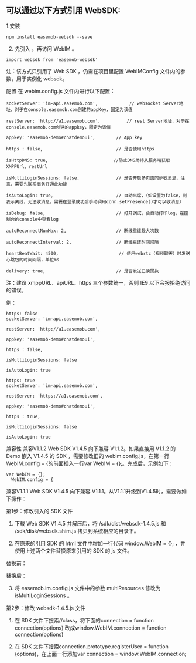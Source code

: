 ## 可以通过以下方式引用 WebSDK:

1.安装

```
npm install easemob-websdk --save
```
2. 先引入 ，再访问 WebIM 。
```
import websdk from 'easemob-websdk'
```
注：该方式只引用了 Web SDK ，仍需在项目里配置 WebIMConfig 文件内的参数，用于实例化 websdk。

配置
在 webim.config.js 文件内进行以下配置：
```
socketServer: 'im-api.easemob.com',            // websocket Server地址，对于在console.easemob.com创建的appKey，固定为该值

restServer: 'http://a1.easemob.com',          // rest Server地址，对于在console.easemob.com创建的appkey，固定为该值

appkey: 'easemob-demo#chatdemoui',        // App key

https : false,                            // 是否使用https

isHttpDNS: true,                         //防止DNS劫持从服务端获取XMPPUrl、restUrl

isMultiLoginSessions: false,              // 是否开启多页面同步收消息，注意，需要先联系商务开通此功能

isAutoLogin: true,                        // 自动出席，（如设置为false，则表示离线，无法收消息，需要在登录成功后手动调用conn.setPresence()才可以收消息）

isDebug: false,                           // 打开调试，会自动打印log，在控制台的console中查看log

autoReconnectNumMax: 2,                   // 断线重连最大次数

autoReconnectInterval: 2,                 // 断线重连时间间隔

heartBeatWait: 4500,                       // 使用webrtc（视频聊天）时发送心跳包的时间间隔，单位ms

delivery: true,                           // 是否发送已读回执
```
注：建议 xmppURL、apiURL、https 三个参数统一，否则 IE9 以下会报拒绝访问的错误。

例：
```
https: false
socketServer: 'im-api.easemob.com',

restServer: 'http://a1.easemob.com',

appkey: 'easemob-demo#chatdemoui',

https : false, 

isMultiLoginSessions: false

isAutoLogin: true

https: true
socketServer: 'im-api.easemob.com',

restServer: 'https://a1.easemob.com',

appkey: 'easemob-demo#chatdemoui',

https : true, 

isMultiLoginSessions: false 

isAutoLogin: true
```
兼容性
兼容V1.1.2
Web SDK V1.4.5 向下兼容 V1.1.2。如果直接用 V1.1.2 的 Demo 嵌入 V1.4.5 的 SDK ，需要修改旧的 webim.config.js，在第一行WebIM.config = {的前面插入一行var WebIM = {};。完成后，示例如下：
```
var WebIM = {};
  WebIM.config = {
```
兼容V1.1.1
Web SDK V1.4.5 向下兼容 V1.1.1。从V1.1.1升级到V1.4.5时，需要做如下操作：

第1步：修改引入的 SDK 文件
1. 下载 Web SDK V1.4.5 并解压后，将 /sdk/dist/websdk-1.4.5.js 和 /sdk/disk/websdk.shim.js 拷贝到系统相应的目录下。

2. 在原来的引用 SDK 的 html 文件中增加一行代码 window.WebIM = {}; ，并使用上述两个文件替换原来引用的 SDK 的 js 文件。

替换前：

<!--sdk相关的js-->
<script type='text/javascript' src='static/sdk/strophe.js'></script>
<script type='text/javascript' src='static/sdk/easemob.im-1.1.1.js'></script>
<script type='text/javascript' src='static/sdk/easemob.im.shim.js'></script>
<!--webim相关配置-->
<script type='text/javascript' src='static/js/easemob.im.config.js'></script>
替换后：

<!--sdk相关的js-->
<script type='text/javascript' src='static/sdk/strophe.js'></script>
<script>
    window.WebIM = {};       // 这行代码需要加在引用strophe.js文件的代码后面
</script>
<script type='text/javascript' src='static/sdk/websdk-1.4.5.js'></script>
<script type='text/javascript' src='static/sdk/websdk.shim.js'></script>
<!--webim相关配置-->
<script type='text/javascript' src='static/js/easemob.im.config.js'></script>
3. 将 easemob.im.config.js 文件中的参数 multiResources 修改为 isMultiLoginSessions 。

第2步：修改 websdk-1.4.5.js 文件
1. 在 SDK 文件下搜索//class，将下面的connection = function connection(options) 改成window.WebIM.connection = function connection(options)

2. 在 SDK 文件下搜索connection.prototype.registerUser = function (options)，在上面一行添加var connection = window.WebIM.connection;